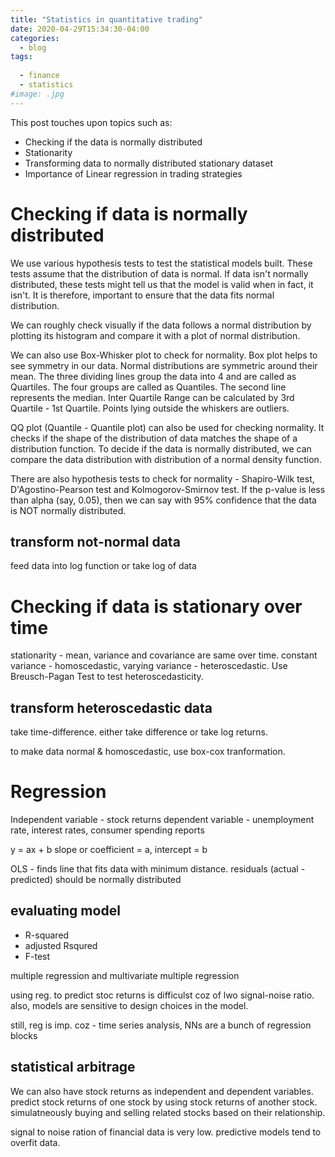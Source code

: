 ```yaml
---
title: "Statistics in quantitative trading"
date: 2020-04-29T15:34:30-04:00
categories:
  - blog
tags:
 
  - finance
  - statistics
#image: .jpg
---
```


<p>This post touches upon topics such as:</p>
<!-- wp:list -->
<ul><li>Checking if the data is normally distributed</li><li>Stationarity</li><li>Transforming data to normally distributed stationary dataset</li><li>Importance of Linear regression in trading strategies</li></ul>
<!-- /wp:list -->
<p></p>

# Checking if data is normally distributed

We use various hypothesis tests to test the statistical models built. These tests assume that the distribution of data is normal. If data isn't normally distributed, these tests might tell us that the model is valid when in fact, it isn't. It is therefore, important to ensure that the data fits normal distribution.

We can roughly check visually if the data follows a normal distribution by plotting its histogram and compare it with a plot of normal distribution.

We can also use Box-Whisker plot to check for normality. Box plot helps to see symmetry in our data. Normal distributions are symmetric around their mean. The three dividing lines group the data into 4 and are called as Quartiles. The four groups are called as Quantiles. The second line represents the median. Inter Quartile Range can be calculated by 3rd Quartile - 1st Quartile. Points lying outside the whiskers are outliers.

QQ plot (Quantile - Quantile plot) can also be used for checking normality. It checks if the shape of the distribution of data matches the shape of a distribution function. To decide if the data is normally distributed, we can compare the data distribution with distribution of a normal density function. 


There are also hypothesis tests to check for normality - Shapiro-Wilk test, D'Agostino-Pearson test and Kolmogorov-Smirnov test. If the p-value is less than alpha (say, 0.05), then we can say with 95% confidence that the data is NOT normally distributed. 


## transform not-normal data
feed data into log function or take log of data

# Checking if data is stationary over time

stationarity - mean, variance and covariance are same over time. constant variance - homoscedastic, varying variance - heteroscedastic. Use Breusch-Pagan Test to test heteroscedasticity.

## transform heteroscedastic data

take time-difference. either take difference or take log returns. 

to make data normal & homoscedastic, use box-cox tranformation. 

# Regression

Independent variable - stock returns
dependent variable - unemployment rate, interest rates, consumer spending reports

y = ax + b
slope or coefficient = a, intercept = b

OLS - finds line that fits data with minimum distance.
residuals (actual - predicted) should be normally distributed
## evaluating model
- R-squared
- adjusted Rsqured
- F-test

multiple regression and multivariate multiple regression


using reg. to predict stoc returns is difficulst coz of lwo signal-noise ratio. also, models are sensitive to design choices in the model. 

still, reg is imp. coz - time series analysis, NNs are a bunch of regression blocks


## statistical arbitrage

We can also have stock returns as independent and dependent variables. predict stock returns of one stock by using stock returns of another stock.
simulatneously buying and selling related stocks based on their relationship.

signal to noise ration of financial data is very low. predictive models tend to overfit data.









